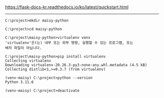 https://flask-docs-kr.readthedocs.io/ko/latest/quickstart.html

---

```
C:\project>mkdir maisy-python

C:\project>cd maisy-python

C:\project\maisy-python>virtualenv venv
'virtualenv'은(는) 내부 또는 외부 명령, 실행할 수 있는 프로그램, 또는
배치 파일이 아닙니다.

C:\project\maisy-python>pip install virtualenv
Collecting virtualenv
Downloading virtualenv-20.26.3-py3-none-any.whl.metadata (4.5 kB)
Collecting distlib<1,>=0.3.7 (from virtualenv)

(venv-maisy) C:\project>python --version
Python 3.11.6

(venv-maisy) C:\project>deactivate
```
